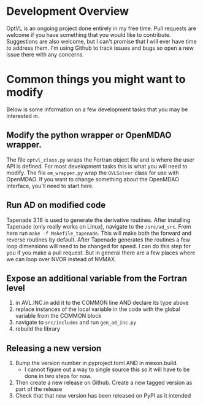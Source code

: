# Development Overview

OptVL is an ongoing project done entirely in my free time. 
Pull requests are welcome if you have something that you would like to contribute.  
Suggestions are also welcome, but I can't promise that I will ever have time to address them. 
I'm using Github to track issues and bugs so open a new issue there with any concerns.

# Common things you might want to modify
Below is some information on a few development tasks that you may be interested in. 

## Modify the python wrapper or OpenMDAO wrapper. 
The file `optvl_class.py` wraps the Fortran object file and is where the user API is defined. 
For most development tasks this is what you will need to modify. 
The file `om_wrapper.py` wrap the `OVLSolver` class for use with OpenMDAO. 
If you want to change something about the OpenMDAO interface, you'll need to start here. 

## Run AD on modified code
Tapenade 3.16 is used to generate the derivative routines. 
After installing Tapenade (only really works on Linux), navigate to the `/src/ad_src`.
From here run `make -f Makefile_tapenade`.
This will make both the forward and reverse routines by default. 
After Tapenade generates the routines a few loop dimensions will need to be changed for speed. 
I can do this step for you if you make a pull request.
But in general there are a few places where we can loop over NVOR instead of NVMAX.


## Expose an additional variable from the Fortran level
1. in AVL.INC.in add it to the COMMON line AND declare its type above
2. replace instances of the local variable in the code with the global variable from the COMMON block
3. navigate to `src/includes` and run `gen_ad_inc.py` 
4. rebuild the library 

## Releasing a new version
1. Bump the version number in pyproject.toml AND in meson.build.
    - I cannot figure out a way to single source this so it will have to be done in two steps for now.
2. Then create a new release on Github. Create a new tagged version as part of the release
3. Check that that new version has been released on PyPI as it intended
